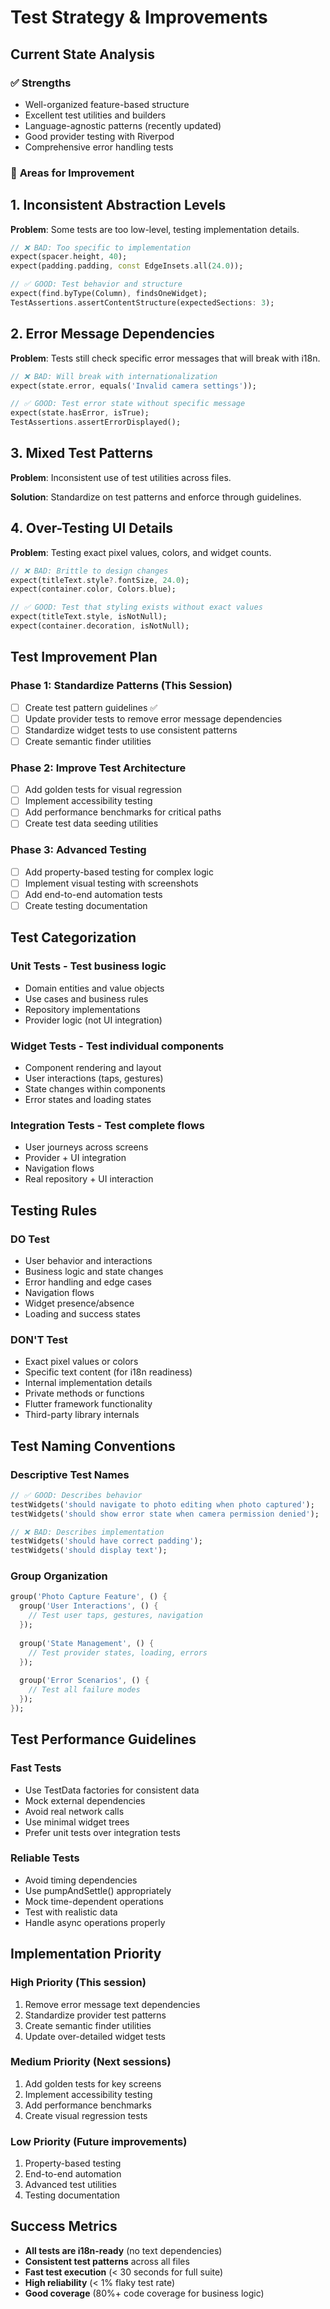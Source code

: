 # Test Strategy & Improvements

## Current State Analysis

### ✅ **Strengths**
- Well-organized feature-based structure
- Excellent test utilities and builders
- Language-agnostic patterns (recently updated)
- Good provider testing with Riverpod
- Comprehensive error handling tests

### 🔄 **Areas for Improvement**

## 1. **Inconsistent Abstraction Levels**

**Problem**: Some tests are too low-level, testing implementation details.

```dart
// ❌ BAD: Too specific to implementation
expect(spacer.height, 40);
expect(padding.padding, const EdgeInsets.all(24.0));

// ✅ GOOD: Test behavior and structure
expect(find.byType(Column), findsOneWidget);
TestAssertions.assertContentStructure(expectedSections: 3);
```

## 2. **Error Message Dependencies**

**Problem**: Tests still check specific error messages that will break with i18n.

```dart
// ❌ BAD: Will break with internationalization
expect(state.error, equals('Invalid camera settings'));

// ✅ GOOD: Test error state without specific message
expect(state.hasError, isTrue);
TestAssertions.assertErrorDisplayed();
```

## 3. **Mixed Test Patterns**

**Problem**: Inconsistent use of test utilities across files.

**Solution**: Standardize on test patterns and enforce through guidelines.

## 4. **Over-Testing UI Details**

**Problem**: Testing exact pixel values, colors, and widget counts.

```dart
// ❌ BAD: Brittle to design changes
expect(titleText.style?.fontSize, 24.0);
expect(container.color, Colors.blue);

// ✅ GOOD: Test that styling exists without exact values
expect(titleText.style, isNotNull);
expect(container.decoration, isNotNull);
```

## Test Improvement Plan

### Phase 1: Standardize Patterns (This Session)
- [ ] Create test pattern guidelines ✅
- [ ] Update provider tests to remove error message dependencies
- [ ] Standardize widget tests to use consistent patterns
- [ ] Create semantic finder utilities

### Phase 2: Improve Test Architecture
- [ ] Add golden tests for visual regression
- [ ] Implement accessibility testing
- [ ] Add performance benchmarks for critical paths
- [ ] Create test data seeding utilities

### Phase 3: Advanced Testing
- [ ] Add property-based testing for complex logic
- [ ] Implement visual testing with screenshots
- [ ] Add end-to-end automation tests
- [ ] Create testing documentation

## Test Categorization

### **Unit Tests** - Test business logic
- Domain entities and value objects
- Use cases and business rules
- Repository implementations
- Provider logic (not UI integration)

### **Widget Tests** - Test individual components
- Component rendering and layout
- User interactions (taps, gestures)
- State changes within components
- Error states and loading states

### **Integration Tests** - Test complete flows
- User journeys across screens
- Provider + UI integration
- Navigation flows
- Real repository + UI interaction

## Testing Rules

### **DO Test**
- User behavior and interactions
- Business logic and state changes
- Error handling and edge cases
- Navigation flows
- Widget presence/absence
- Loading and success states

### **DON'T Test**
- Exact pixel values or colors
- Specific text content (for i18n readiness)
- Internal implementation details
- Private methods or functions
- Flutter framework functionality
- Third-party library internals

## Test Naming Conventions

### **Descriptive Test Names**
```dart
// ✅ GOOD: Describes behavior
testWidgets('should navigate to photo editing when photo captured');
testWidgets('should show error state when camera permission denied');

// ❌ BAD: Describes implementation
testWidgets('should have correct padding');
testWidgets('should display text');
```

### **Group Organization**
```dart
group('Photo Capture Feature', () {
  group('User Interactions', () {
    // Test user taps, gestures, navigation
  });
  
  group('State Management', () {
    // Test provider states, loading, errors
  });
  
  group('Error Scenarios', () {
    // Test all failure modes
  });
});
```

## Test Performance Guidelines

### **Fast Tests**
- Use TestData factories for consistent data
- Mock external dependencies
- Avoid real network calls
- Use minimal widget trees
- Prefer unit tests over integration tests

### **Reliable Tests**
- Avoid timing dependencies
- Use pumpAndSettle() appropriately
- Mock time-dependent operations
- Test with realistic data
- Handle async operations properly

## Implementation Priority

### **High Priority** (This session)
1. Remove error message text dependencies
2. Standardize provider test patterns
3. Create semantic finder utilities
4. Update over-detailed widget tests

### **Medium Priority** (Next sessions)
1. Add golden tests for key screens
2. Implement accessibility testing
3. Add performance benchmarks
4. Create visual regression tests

### **Low Priority** (Future improvements)
1. Property-based testing
2. End-to-end automation
3. Advanced test utilities
4. Testing documentation

## Success Metrics

- **All tests are i18n-ready** (no text dependencies)
- **Consistent test patterns** across all files
- **Fast test execution** (< 30 seconds for full suite)
- **High reliability** (< 1% flaky test rate)
- **Good coverage** (80%+ code coverage for business logic)